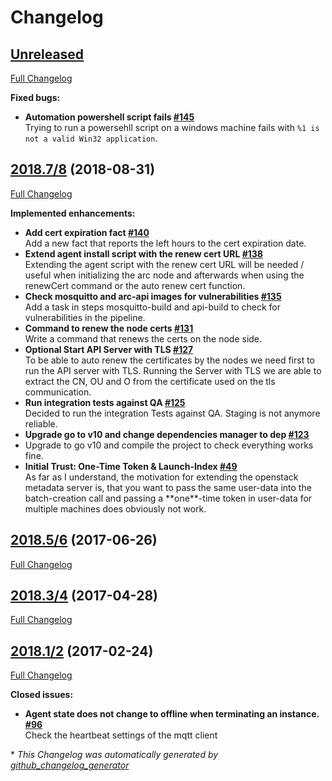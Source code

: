# Changelog

## [Unreleased](https://github.com/monsoon/arc/tree/HEAD)

[Full Changelog](https://github.com/monsoon/arc/compare/2018.7/8...HEAD)

**Fixed bugs:**

- **Automation powershell script fails [\#145](https://gitHub.***REMOVED***/monsoon/arc/issues/145)**   
Trying to run a powersehll script on a windows machine fails with `%1 is not a valid Win32 application`.

## [2018.7/8](https://github.com/monsoon/arc/tree/2018.7/8) (2018-08-31)

[Full Changelog](https://github.com/monsoon/arc/compare/2018.5/6...2018.7/8)

**Implemented enhancements:**

- **Add cert expiration fact [\#140](https://gitHub.***REMOVED***/monsoon/arc/issues/140)**   
Add a new fact that reports the left hours to the cert expiration date.
- **Extend agent install script with the renew cert URL [\#138](https://gitHub.***REMOVED***/monsoon/arc/issues/138)**   
Extending the agent script with the renew cert URL will be needed / useful when initializing the arc node and afterwards when using the renewCert command or the auto renew cert function.
- **Check mosquitto and arc-api images for vulnerabilities [\#135](https://gitHub.***REMOVED***/monsoon/arc/issues/135)**   
Add a task in steps mosquitto-build and api-build to check for vulnerabilities in the pipeline.
- **Command to renew the node certs [\#131](https://gitHub.***REMOVED***/monsoon/arc/issues/131)**   
Write a command that renews the certs on the node side.
- **Optional Start API Server with TLS [\#127](https://gitHub.***REMOVED***/monsoon/arc/issues/127)**   
To be able to auto renew the certificates by the nodes we need first to run the API server with TLS. Running the Server with TLS we are able to extract the CN, OU and O from the certificate used on the tls communication.
- **Run integration tests against QA [\#125](https://gitHub.***REMOVED***/monsoon/arc/issues/125)**   
Decided to run the integration Tests against QA. Staging is not anymore reliable.
- **Upgrade go to v10 and change dependencies manager to dep [\#123](https://gitHub.***REMOVED***/monsoon/arc/issues/123)**   
- Upgrade to go v10 and compile the project to check everything works fine.
- **Initial Trust: One-Time Token & Launch-Index [\#49](https://gitHub.***REMOVED***/monsoon/arc/issues/49)**   
As far as I understand, the motivation for extending the openstack metadata server is, that you want to pass the same user-data into the batch-creation call and passing a \*\*one\*\*-time token in user-data for multiple machines does obviously not work.

## [2018.5/6](https://github.com/monsoon/arc/tree/2018.5/6) (2017-06-26)

[Full Changelog](https://github.com/monsoon/arc/compare/2018.3/4...2018.5/6)

## [2018.3/4](https://github.com/monsoon/arc/tree/2018.3/4) (2017-04-28)

[Full Changelog](https://github.com/monsoon/arc/compare/2018.1/2...2018.3/4)

## [2018.1/2](https://github.com/monsoon/arc/tree/2018.1/2) (2017-02-24)

[Full Changelog](https://github.com/monsoon/arc/compare/240d117ab77d707b3152473a30c19c604764ab00...2018.1/2)

**Closed issues:**

- **Agent state does not change to offline when terminating an instance. [\#96](https://gitHub.***REMOVED***/monsoon/arc/issues/96)**   
Check the heartbeat settings of the mqtt client



\* *This Changelog was automatically generated by [github_changelog_generator](https://github.com/skywinder/Github-Changelog-Generator)*
